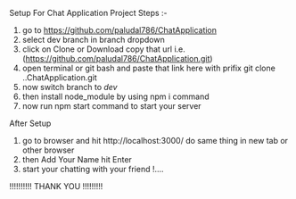Setup For Chat Application Project Steps :- 

1) go to https://github.com/paludal786/ChatApplication 
2) select dev branch in branch dropdown
3) click on Clone or Download copy that url i.e.(https://github.com/paludal786/ChatApplication.git)
4) open terminal or git bash and paste that link here with prifix git clone ..ChatApplication.git
5) now switch branch to *dev* 
6) then install node_module by using npm i command
7) now run npm start command to start your server



After Setup 

1) go to browser and hit http://localhost:3000/  do same thing in new tab or other browser
2) then Add Your Name hit Enter
3) start your chatting with your friend !....



!!!!!!!!!!    THANK YOU    !!!!!!!!!